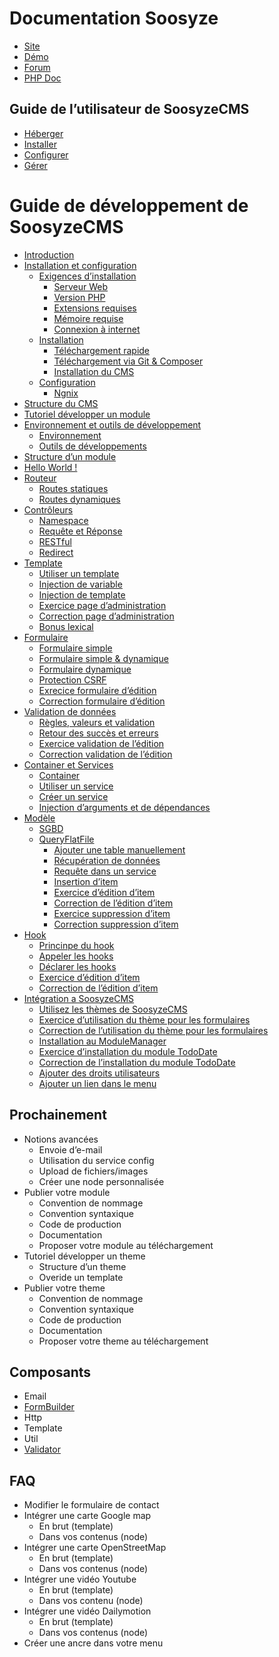 # Documentation Soosyze

* [Site](https://soosyze.com)
* [Démo](https://demo.soosyze.com)
* [Forum](https://community.soosyze.com)
* [PHP Doc](https://api.soosyze.com)

## Guide de l’utilisateur de SoosyzeCMS

* [Héberger](user/00_héberger.md)
* [Installer](user/01_installer.md)
* [Configurer](user/02_configurer.md)
* [Gérer](user/03_gérer.md)

# Guide de développement de SoosyzeCMS

* [Introduction](development/module/00_introduction.md)
* [Installation et configuration](development/module/01_installation_et_configuration.md)
  * [Exigences d’installation](development/module/01_installation_et_configuration.md#exigences-dinstallation)
    * [Serveur Web](development/module/01_installation_et_configuration.md#serveur-web)
    * [Version PHP](development/module/01_installation_et_configuration.md#version-php)
    * [Extensions requises](development/module/01_installation_et_configuration.md#extensions-requises)
    * [Mémoire requise](development/module/01_installation_et_configuration.md#mémoire-requise)
    * [Connexion à internet](development/module/01_installation_et_configuration.md#connexion-à-internet)
  * [Installation](development/module/01_installation_et_configuration.md#installation)
    * [Téléchargement rapide](development/module/01_installation_et_configuration.md#téléchargement-rapide)
    * [Téléchargement via Git & Composer](development/module/01_installation_et_configuration.md#téléchargement-via-Git--Composer)
    * [Installation du CMS](development/module/01_installation_et_configuration.md#installation-du-cms)
  * [Configuration](development/module/01_installation_et_configuration.md#configuration)
    * [Ngnix](development/module/01_installation_et_configuration.md#ngnix)
* [Structure du CMS](development/module/02_structure_du_cms.md)
* [Tutoriel développer un module](development/module/03_tutoriel_développer_un_module.md#tutoriel-développer-un-module)
* [Environnement et outils de développement](development/module/04_environnement_et_outils_de_développement.md#environnement-et-outils-de-développement)
  * [Environnement](development/module/04_environnement_et_outils_de_développement.md#environnement)
  * [Outils de développements](development/module/04_environnement_et_outils_de_développement.md#outils-de-développements)
* [Structure d’un module](development/module/05_structure_module/05_structure_module.md)
* [Hello World !](development/module/06_hello_world.md)
* [Routeur](development/module/07_routeur.md)
  * [Routes statiques](development/module/07_routeur.md#routes-statiques)
  * [Routes dynamiques](development/module/07_routeur.md#routes-dynamiques)
* [Contrôleurs](development/module/08_controleur.md#contrôleur)
  * [Namespace](development/module/08_controleur.md#namespace)
  * [Requête et Réponse](development/module/08_controleur.md#requête-et-réponse)
  * [RESTful](development/module/08_controleur.md#restfull)
  * [Redirect](development/module/08_controleur.md#redirect)
* [Template](development/module/09_template.md#template)
  * [Utiliser un template](development/module/09_template.md#utiliser-un-template)
  * [Injection de variable](development/module/09_template.md#injection-de-variable)
  * [Injection de template](development/module/09_template.md#injection-de-template)
  * [Exercice page d’administration](development/module/09_template.md#exercice-page-dadministration)
  * [Correction page d’administration](development/module/09_template.md#correction-page-dadministration)
  * [Bonus lexical](development/module/09_template.md#bonus-lexical)
* [Formulaire](development/module/10_formulaire.md)
  * [Formulaire simple](development/module/10_formulaire.md#formulaire-simple)
  * [Formulaire simple & dynamique](development/module/10_formulaire.md#formulaire-simple--dynamique)
  * [Formulaire dynamique](development/module/10_formulaire.md#formulaire-dynamique)
  * [Protection CSRF](development/module/10_formulaire.md#protection-csrf)
  * [Exrecice formulaire d’édition](development/module/10_formulaire.md#exrecice-formulaire-dédition)
  * [Correction formulaire d’édition](development/module/10_formulaire.md#correction-formulaire-dédition)
* [Validation de données](development/module/11_validation.md#validation-de-données)
  * [Règles, valeurs et validation](development/module/11_validation.md#règles--valeurs-et-validation)
  * [Retour des succès et erreurs](development/module/11_validation.md#gestion-des-succès-et-erreurs)
  * [Exercice validation de l’édition](development/module/11_validation.md#exercice-validation-de-lédition)
  * [Correction validation de l’édition](development/module/11_validation.md#correction-validation-de-lédition)
* [Container et Services](development/module/12_container_services.md)
  * [Container](development/module/12_container_services.md#container)
  * [Utiliser un service](development/module/12_container_services.md#utiliser-un-service)
  * [Créer un service](development/module/12_container_services.md#créer-un-service)
  * [Injection d’arguments et de dépendances](development/module/12_container_services.md#injection-darguments-et-de-dépendances)
* [Modèle](development/module/13_model.md)
  * [SGBD](development/module/13_model.md#sgbd)
  * [QueryFlatFile](development/module/13_model.md#queryflatfile)
    * [Ajouter une table manuellement](development/module/13_model.md#ajouter-une-table-manuellement)
    * [Récupération de données](development/module/13_model.md#récupération-de-données)
    * [Requête dans un service](development/module/13_model.md#requête-dans-un-service)
    * [Insertion d’item](development/module/13_model.md#insertion-ditem)
    * [Exercice d’édition d’item](development/module/13_model.md#exercice-dédition-ditem)
    * [Correction de l’édition d’item](development/module/13_model.md#correction-de-lédition-ditem)
    * [Exercice suppression d’item](development/module/13_model.md#exercice-suppression-ditem)
    * [Correction suppression d’item](development/module/13_model.md#correction-suppression-ditem)
* [Hook](development/module/14_hooks.md)
  * [Princinpe du hook](development/module/14_hooks.md#pricinpe-du-hook)
  * [Appeler les hooks](development/module/14_hooks.md#appeler-les-hooks)
  * [Déclarer les hooks](development/module/14_hooks.md#déclarer-les-hooks)
  * [Exercice d’édition d’item](development/module/14_hooks.md#exercice-dédition-ditem)
  * [Correction de l’édition d’item](development/module/14_hooks.md#correction-de-lédition-ditem)
* [Intégration a SoosyzeCMS](development/module/15_integration.md#intégration-à-soosyzecms)
  * [Utilisez les thèmes de SoosyzeCMS](development/module/15_integration.md#utilisez-les-thèmes-de-soosyzecms)
  * [Exercice d’utilisation du thème pour les formulaires](development/module/15_integration.md#exercice-dutilisation-du-thème-pour-les-formulaires)
  * [Correction de l’utilisation du thème pour les formulaires](development/module/15_integration.md#correction-de-lutilisation-du-thème-pour-les-formulaires)
  * [Installation au ModuleManager](development/module/15_integration.md#installation-au-modulemanager)
  * [Exercice d’installation du module TodoDate](development/module/15_integration.md#exercice-dinstallation-du-module-tododate)
  * [Correction de l’installation du module TodoDate](development/module/15_integration.md#correction-de-linstallation-du-module-tododate)
  * [Ajouter des droits utilisateurs](development/module/15_integration.md#ajouter-des-droits-utilisateurs)
  * [Ajouter un lien dans le menu](development/module/15_integration.md#ajouter-un-lien-dans-le-menu)

## Prochainement

* Notions avancées
  * Envoie d’e-mail
  * Utilisation du service config
  * Upload de fichiers/images
  * Créer une node personnalisée
* Publier votre module
  * Convention de nommage
  * Convention syntaxique
  * Code de production
  * Documentation
  * Proposer votre module au téléchargement
* Tutoriel développer un theme
  * Structure d’un theme
  * Overide un template
* Publier votre theme
  * Convention de nommage
  * Convention syntaxique
  * Code de production
  * Documentation
  * Proposer votre theme au téléchargement

## Composants

* Email
* [FormBuilder](components/formbuilder.md)
* Http
* Template
* Util
* [Validator](components/validator.md)

## FAQ

* Modifier le formulaire de contact
* Intégrer une carte Google map
  * En brut (template)
  * Dans vos contenus (node)
* Intégrer une carte OpenStreetMap
  * En brut (template)
  * Dans vos contenus (node)
* Intégrer une vidéo Youtube
  * En brut (template)
  * Dans vos contenu (node)
* Intégrer une vidéo Dailymotion
  * En brut (template)
  * Dans vos contenus (node)
* Créer une ancre dans votre menu